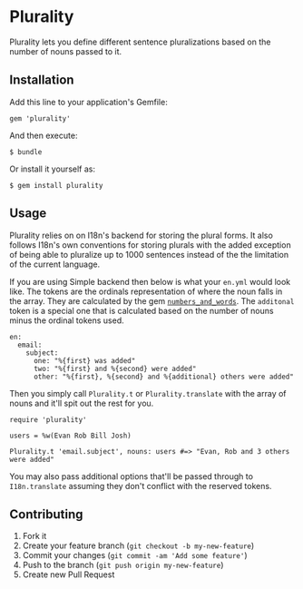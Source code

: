 # Plurality

Plurality lets you define different sentence pluralizations based on the number of nouns passed to it. 

## Installation

Add this line to your application's Gemfile:

    gem 'plurality'

And then execute:

    $ bundle

Or install it yourself as:

    $ gem install plurality

## Usage

Plurality relies on on I18n's backend for storing the plural forms.  It also follows I18n's own conventions for storing plurals with the added exception of being able to pluralize up to 1000 sentences instead of the the limitation of the current language.

If you are using Simple backend then below is what your `en.yml` would look like.  The tokens are the ordinals representation of where the noun falls in the array.  They are calculated by the gem [`numbers_and_words`](https://github.com/kslazarev/numbers_and_words).  The `additonal` token is a special one that is calculated based on the number of nouns minus the ordinal tokens used. 
```
en:
  email:
    subject:
      one: "%{first} was added"
      two: "%{first} and %{second} were added"
      other: "%{first}, %{second} and %{additional} others were added"
```

Then you simply call `Plurality.t` or `Plurality.translate` with the array of nouns and it'll spit out the rest for you.  

```
require 'plurality'

users = %w(Evan Rob Bill Josh)

Plurality.t 'email.subject', nouns: users #=> "Evan, Rob and 3 others were added"

```

You may also pass additional options that'll be passed through to `I18n.translate` assuming they don't conflict with the reserved tokens.

## Contributing

1. Fork it
2. Create your feature branch (`git checkout -b my-new-feature`)
3. Commit your changes (`git commit -am 'Add some feature'`)
4. Push to the branch (`git push origin my-new-feature`)
5. Create new Pull Request
